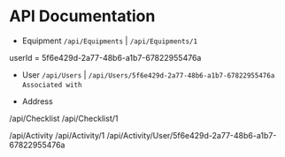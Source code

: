 # API Documentation

 
- Equipment `/api/Equipments` | `/api/Equipments/1`

userId = 5f6e429d-2a77-48b6-a1b7-67822955476a


- User `/api/Users` | `/api/Users/5f6e429d-2a77-48b6-a1b7-67822955476a`
`Associated with`
* Address


/api/Checklist 
/api/Checklist/1



/api/Activity
/api/Activity/1
/api/Activity/User/5f6e429d-2a77-48b6-a1b7-67822955476a

